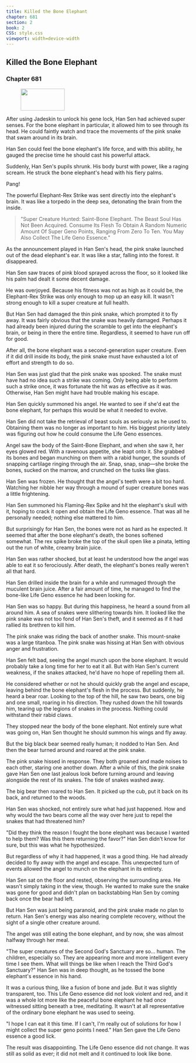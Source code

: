 ```yaml
---
title: Killed the Bone Elephant
chapter: 681
section: 2
book: 2
CSS: style.css
viewport: width=device-width
---
```


## Killed the Bone Elephant

### Chapter 681

<figure>
	<img src="../Images/gem.gif" alt="" id="gem" width="120" height="60" />
</figure>

After using Jadeskin to unlock his gene lock, Han Sen had achieved super senses. For the bone elephant in particular, it allowed him to see through its head. He could faintly watch and trace the movements of the pink snake that swam around in its brain.

Han Sen could feel the bone elephant's life force, and with this ability, he gauged the precise time he should cast his powerful attack.

Suddenly, Han Sen's pupils shrunk. His body burst with power, like a raging scream. He struck the bone elephant's head with his fiery palms.

Pang!

The powerful Elephant-Rex Strike was sent directly into the elephant's brain. It was like a torpedo in the deep sea, detonating the brain from the inside.

> "Super Creature Hunted: Saint-Bone Elephant. The Beast Soul Has Not Been Acquired. Consume Its Flesh To Obtain A Random Numeric Amount Of Super Geno Points, Ranging From Zero To Ten. You May Also Collect The Life Geno Essence."

As the announcement played in Han Sen's head, the pink snake launched out of the dead elephant's ear. It was like a star, falling into the forest. It disappeared.

Han Sen saw traces of pink blood sprayed across the floor, so it looked like his palm had dealt it some decent damage.

He was overjoyed. Because his fitness was not as high as it could be, the Elephant-Rex Strike was only enough to mop up an easy kill. It wasn't strong enough to kill a super creature at full health.

But Han Sen had damaged the thin pink snake, which prompted it to fly away. It was fairly obvious that the snake was heavily damaged. Perhaps it had already been injured during the scramble to get into the elephant's brain, or being in there the entire time. Regardless, it seemed to have run off for good.

After all, the bone elephant was a second-generation super creature. Even if it did drill inside its body, the pink snake must have exhausted a lot of effort and strength to do so.

Han Sen was just glad that the pink snake was spooked. The snake must have had no idea such a strike was coming. Only being able to perform such a strike once, it was fortunate the hit was as effective as it was. Otherwise, Han Sen might have had trouble making his escape.

Han Sen quickly summoned his angel. He wanted to see if she'd eat the bone elephant, for perhaps this would be what it needed to evolve.

Han Sen did not take the retrieval of beast souls as seriously as he used to. Obtaining them was no longer as important to him. His biggest priority lately was figuring out how he could consume the Life Geno essences.

Angel saw the body of the Saint-Bone Elephant, and when she saw it, her eyes glowed red. With a ravenous appetite, she leapt onto it. She grabbed its bones and began munching on them with a rabid hunger, the sounds of snapping cartilage ringing through the air. Snap, snap, snap—she broke the bones, sucked on the marrow, and crunched on the tusks like glass.

Han Sen was frozen. He thought that the angel's teeth were a bit too hard. Watching her nibble her way through a mound of super creature bones was a little frightening.

Han Sen summoned his Flaming-Rex Spike and hit the elephant's skull with it, hoping to crack it open and obtain the Life Geno essence. That was all he personally needed; nothing else mattered to him.

But surprisingly for Han Sen, the bones were not as hard as he expected. It seemed that after the bone elephant's death, the bones softened somewhat. The rex spike broke the top of the skull open like a pinata, letting out the run of white, creamy brain juice.

Han Sen was rather shocked, but at least he understood how the angel was able to eat it so ferociously. After death, the elephant's bones really weren't all that hard.

Han Sen drilled inside the brain for a while and rummaged through the muculent brain juice. After a fair amount of time, he managed to find the bone-like Life Geno essence he had been looking for.

Han Sen was so happy. But during this happiness, he heard a sound from all around him. A sea of snakes were slithering towards him. It looked like the pink snake was not too fond of Han Sen's theft, and it seemed as if it had rallied its brethren to kill him.

The pink snake was riding the back of another snake. This mount-snake was a large titanboa. The pink snake was hissing at Han Sen with obvious anger and frustration.

Han Sen felt bad, seeing the angel munch upon the bone elephant. It would probably take a long time for her to eat it all. But with Han Sen's current weakness, if the snakes attacked, he'd have no hope of repelling them all.

He considered whether or not he should quickly grab the angel and escape, leaving behind the bone elephant's flesh in the process. But suddenly, he heard a bear roar. Looking to the top of the hill, he saw two bears, one big and one small, roaring in his direction. They rushed down the hill towards him, tearing up the legions of snakes in the process. Nothing could withstand their rabid claws.

They stopped near the body of the bone elephant. Not entirely sure what was going on, Han Sen thought he should summon his wings and fly away.

But the big black bear seemed really human; it nodded to Han Sen. And then the bear turned around and roared at the pink snake.

The pink snake hissed in response. They both groaned and made noises to each other, staring one another down. After a while of this, the pink snake gave Han Sen one last jealous look before turning around and leaving alongside the rest of its snakes. The tide of snakes washed away.

The big bear then roared to Han Sen. It picked up the cub, put it back on its back, and returned to the woods.

Han Sen was shocked, not entirely sure what had just happened. How and why would the two bears come all the way over here just to repel the snakes that had threatened him?

"Did they think the reason I fought the bone elephant was because I wanted to help them? Was this them returning the favor?" Han Sen didn't know for sure, but this was what he hypothesized.

But regardless of why it had happened, it was a good thing. He had already decided to fly away with the angel and escape. This unexpected turn of events allowed the angel to munch on the elephant in its entirety.

Han Sen sat on the floor and rested, observing the surrounding area. He wasn't simply taking in the view, though. He wanted to make sure the snake was gone for good and didn't plan on backstabbing Han Sen by coming back once the bear had left.

But Han Sen was just being paranoid, and the pink snake made no plan to return. Han Sen's energy was also nearing complete recovery, without the sight of a single other creature around.

The angel was still eating the bone elephant, and by now, she was almost halfway through her meal.

"The super creatures of the Second God's Sanctuary are so... human. The children, especially so. They are appearing more and more intelligent every time I see them. What will things be like when I reach the Third God's Sanctuary?" Han Sen was in deep thought, as he tossed the bone elephant's essence in his hand.

It was a curious thing, like a fusion of bone and jade. But it was slightly transparent, too. This Life Geno essence did not look violent and red, and it was a whole lot more like the peaceful bone elephant he had once witnessed sitting beneath a tree, meditating. It wasn't at all representative of the ordinary bone elephant he was used to seeing.

"I hope I can eat it this time. If I can't, I'm really out of solutions for how I might collect the super geno points I need." Han Sen gave the Life Geno essence a good lick.

The result was disappointing. The Life Geno essence did not change. It was still as solid as ever; it did not melt and it continued to look like bone.